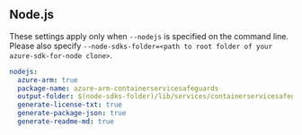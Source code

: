 ## Node.js

These settings apply only when `--nodejs` is specified on the command line.
Please also specify `--node-sdks-folder=<path to root folder of your azure-sdk-for-node clone>`.

``` yaml $(nodejs)
nodejs:
  azure-arm: true
  package-name: azure-arm-containerservicesafeguards
  output-folder: $(node-sdks-folder)/lib/services/containerservicesafeguards
  generate-license-txt: true
  generate-package-json: true
  generate-readme-md: true
```
